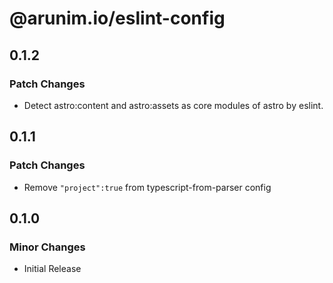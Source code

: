 # @arunim.io/eslint-config

## 0.1.2

### Patch Changes

- Detect astro:content and astro:assets as core modules of astro by eslint.

## 0.1.1

### Patch Changes

- Remove `"project":true` from typescript-from-parser config

## 0.1.0

### Minor Changes

- Initial Release
